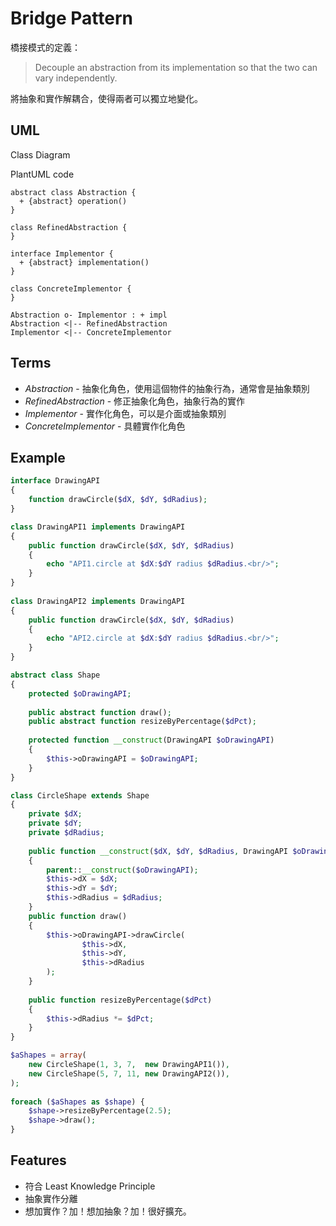 Bridge Pattern
==============

橋接模式的定義：

> Decouple an abstraction from its implementation so that the two can vary independently.

將抽象和實作解耦合，使得兩者可以獨立地變化。

UML
---

Class Diagram

PlantUML code

```uml
abstract class Abstraction {
  + {abstract} operation()
}

class RefinedAbstraction {
}

interface Implementor {
  + {abstract} implementation()
}

class ConcreteImplementor {
}

Abstraction o- Implementor : + impl
Abstraction <|-- RefinedAbstraction
Implementor <|-- ConcreteImplementor
```

Terms
-----

* *Abstraction* - 抽象化角色，使用這個物件的抽象行為，通常會是抽象類別
* *RefinedAbstraction* - 修正抽象化角色，抽象行為的實作
* *Implementor* - 實作化角色，可以是介面或抽象類別
* *ConcreteImplementor* - 具體實作化角色

Example
-------

```php
interface DrawingAPI
{
    function drawCircle($dX, $dY, $dRadius);
}

class DrawingAPI1 implements DrawingAPI
{ 
    public function drawCircle($dX, $dY, $dRadius)
    {
        echo "API1.circle at $dX:$dY radius $dRadius.<br/>";
    }
}
 
class DrawingAPI2 implements DrawingAPI
{ 
    public function drawCircle($dX, $dY, $dRadius)
    {
        echo "API2.circle at $dX:$dY radius $dRadius.<br/>";
    }
}

abstract class Shape
{ 
    protected $oDrawingAPI;
 
    public abstract function draw();
    public abstract function resizeByPercentage($dPct);
 
    protected function __construct(DrawingAPI $oDrawingAPI)
    {
        $this->oDrawingAPI = $oDrawingAPI;
    }
}

class CircleShape extends Shape
{ 
    private $dX;
    private $dY;
    private $dRadius;
 
    public function __construct($dX, $dY, $dRadius, DrawingAPI $oDrawingAPI)
    {
        parent::__construct($oDrawingAPI);
        $this->dX = $dX;
        $this->dY = $dY;
        $this->dRadius = $dRadius;
    }
    public function draw()
    {
        $this->oDrawingAPI->drawCircle(
                $this->dX,
                $this->dY,
                $this->dRadius
        );
    }
 
    public function resizeByPercentage($dPct)
    {
        $this->dRadius *= $dPct;
    }
}

$aShapes = array(
    new CircleShape(1, 3, 7,  new DrawingAPI1()),
    new CircleShape(5, 7, 11, new DrawingAPI2()),
);
 
foreach ($aShapes as $shape) {
    $shape->resizeByPercentage(2.5);
    $shape->draw();
}
```

Features
--------

* 符合 Least Knowledge Principle
* 抽象實作分離
* 想加實作？加！想加抽象？加！很好擴充。
